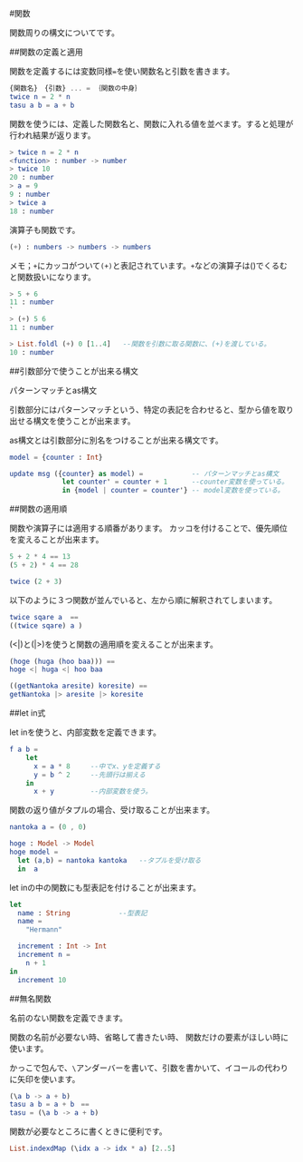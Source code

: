 #関数

関数周りの構文についてです。

##関数の定義と適用

関数を定義するには変数同様`=`を使い関数名と引数を書きます。

```elm
{関数名}　{引数} ... = ｛関数の中身｝
twice n = 2 * n
tasu a b = a + b
```

関数を使うには、定義した関数名と、関数に入れる値を並べます。すると処理が行われ結果が返ります。

```elm
> twice n = 2 * n
<function> : number -> number
> twice 10
20 : number
> a = 9
9 : number
> twice a
18 : number
```


演算子も関数です。

```elm
(+) : numbers -> numbers -> numbers
```

メモ；`+`にカッコがついて`(+)`と表記されています。`+`などの演算子は()でくるむと関数扱いになります。

```elm
> 5 + 6
11 : number
`
> (+) 5 6
11 : number

> List.foldl (+) 0 [1..4]   --関数を引数に取る関数に、(+)を渡している。
10 : number
```

##引数部分で使うことが出来る構文

パターンマッチとas構文

引数部分にはパターンマッチという、特定の表記を合わせると、型から値を取り出せる構文を使うことが出来ます。

as構文とは引数部分に別名をつけることが出来る構文です。

```elm
model = {counter : Int}

update msg ({counter} as model) =            -- パターンマッチとas構文
             let counter' = counter + 1      --counter変数を使っている。
             in {model | counter = counter'} -- model変数を使っている。

```


##関数の適用順

関数や演算子には適用する順番があります。
カッコを付けることで、優先順位を変えることが出来ます。

```elm
5 + 2 * 4 == 13
(5 + 2) * 4 == 28

twice (2 + 3)

```

以下のように３つ関数が並んでいると、左から順に解釈されてしまいます。

```elm
twice sqare a  ==
((twice sqare) a )
```

(<|)と(|>)を使うと関数の適用順を変えることが出来ます。

```elm
(hoge (huga (hoo baa))) ==
hoge <| huga <| hoo baa

((getNantoka aresite) koresite) ==
getNantoka |> aresite |> koresite

```


##let in式

let inを使うと、内部変数を定義できます。

```elm
f a b =
    let
      x = a * 8     --中でx、yを定義する
      y = b ^ 2     --先頭行は揃える
    in
      x + y         --内部変数を使う。
```

関数の返り値がタプルの場合、受け取ることが出来ます。

```elm
nantoka a = (0 , 0)

hoge : Model -> Model
hoge model =
  let (a,b) = nantoka kantoka   --タプルを受け取る
  in  a

```

let inの中の関数にも型表記を付けることが出来ます。

```elm
let
  name : String            --型表記
  name =
    "Hermann"

  increment : Int -> Int
  increment n =
    n + 1
in
  increment 10

```


##無名関数

名前のない関数を定義できます。

関数の名前が必要ない時、省略して書きたい時、
関数だけの要素がほしい時に使います。

かっこで包んで、`\`アンダーバーを書いて、引数を書かいて、イコールの代わりに矢印を使います。

```elm
(\a b -> a + b)
tasu a b = a + b　==　
tasu = (\a b -> a + b)

```

関数が必要なところに書くときに便利です。

```elm
List.indexdMap (\idx a -> idx * a) [2..5]

```
